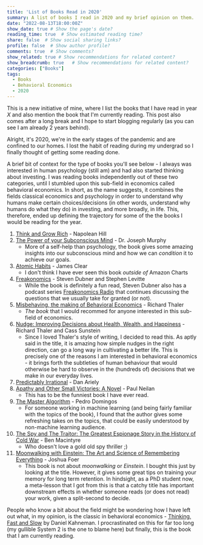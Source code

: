 ```yaml
---
title: 'List of Books Read in 2020'
summary: A list of books I read in 2020 and my brief opinion on them. 
date: "2022-08-13T18:00:00Z"
show_date: true	# Show the page's date?
reading_time: true  # Show estimated reading time?
share: false  # Show social sharing links?
profile: false  # Show author profile?
comments: true  # Show comments?
show_related: true # Show recommendations for related content?
show_breadcrumb: true	# Show recommendations for related content?
categories: ["Books"]
tags:
  - Books
  - Behavioral Economics
  - 2020
---
```


This is a new initiative of mine, where I list the books that I have read in year *X* and also mention the book that I'm currently reading. This post also comes after a long break and I hope to start blogging regularly (as you can see I am already 2 years behind). 

Alright, it's 2020, we're in the early stages of the pandemic and are confined to our homes. I lost the habit of reading during my undergrad so I finally thought of getting some reading done. 

A brief bit of context for the type of books you'll see below - I always was interested in human psychology (still am) and had also started thinking about investing. I was reading books independently out of these two categories, until I stumbled upon this sub-field in economics called behavioral economics. In short, as the name suggests, it combines the fields classical economics and psychology in order to understand why humans make certain choices/decisions (in other words, understand why humans do what they do) in investing, and more broadly, in life. This, therefore, ended up defining the trajectory for some of the the books I would be reading for the year. 

1. [Think and Grow Rich](https://www.amazon.ca/Think-Grow-Rich-Million-Dollars/dp/0449214923/ref=tmm_mmp_swatch_0?_encoding=UTF8&qid=1660424686&sr=1-1) - Napolean Hill
2. [The Power of your Subconscious Mind](https://www.goodreads.com/book/show/68984.The_Power_of_Your_Subconscious_Mind?ref=nav_sb_ss_1_16) - Dr. Joseph Murphy
   * More of a self-help than psychology, the book gives some amazing insights into our subconscious mind and how we can *condition* it to achieve our goals.
3. [Atomic Habits](https://www.amazon.ca/Atomic-Habits-Proven-Build-Break/dp/0735211299/ref=sr_1_1?keywords=atomic+habits&qid=1660425763&s=books&sprefix=ato%2Cstripbooks%2C128&sr=1-1) - James Clear
	* I don't think I have ever seen this book *outside of* Amazon Charts
4. [Freakonomics](https://www.goodreads.com/book/show/1202.Freakonomics?ref=nav_sb_ss_1_5) - Steven Dubner and Stephen Levitte
   * While the book is definitely a fun read, Steven Dubner also has a podcast series [Freakonomics Radio](https://freakonomics.com/series/freakonomics-radio/) that continues discussing the questions that we usually take for granted (or not). 
5. [Misbehaving, the making of Behavioral Economics](https://www.goodreads.com/book/show/26530355-misbehaving?ref=nav_sb_noss_l_7) - Richard Thaler
	* *The book* that I would recommed for anyone interested in this sub-field of economics. 
6. [Nudge: Improving Decisions about Health, Wealth, and Happiness](https://www.goodreads.com/book/show/3450744-nudge?ref=nav_sb_ss_1_5) - Richard Thaler and Cass Sunstein
   * Since I loved Thaler's style of writing, I decided to read this. As aptly said in the title, it is amazing how simple nudges in the right direction, can go a long way in cultivating a better life. This is precisely one of the reasons I am interested in behavioral economics - it brings forth the subtleties of human behaviour that would otherwise be hard to observe in the (hundreds of) decisions that we make in our everyday lives.
7. [Predictably Irrational](https://www.goodreads.com/book/show/1713426.Predictably_Irrational?ref=nav_sb_ss_1_8) - Dan Ariely
8. [Apathy and Other Small Victories: A Novel](https://www.goodreads.com/book/show/97084.Apathy_and_Other_Small_Victories?ref=nav_sb_ss_1_11) - Paul Neilan
	* This has to be the funniest book I have ever read. 
9. [The Master Algorithm](https://www.goodreads.com/book/show/24612233-the-master-algorithm?ref=nav_sb_ss_1_13) - Pedro Domingos
	* For someone working in machine learning (and being fairly familiar with the topics of the book), I found that the author gives some refreshing takes on the topics, that could be easily understood by non-machine learning audience.
10. [The Spy and The Traitor: The Greatest Espionage Story in the History of Cold War](https://www.goodreads.com/book/show/37542581-the-spy-and-the-traitor) - Ben Macintyre
	* Who doesn't love a gold old spy thriller ;)
11. [Moonwalking with Einstein: The Art and Science of Remembering Everything](https://www.goodreads.com/book/show/6346975-moonwalking-with-einstein?ref=nav_sb_noss_l_8) - Joshua Foer 
	* This book is not about *moonwalking* or *Einstein*. I bought this just by looking at the title. However, it gives some great tips on training your memory for long term retention. In hindsight, as a PhD student now, a meta-lesson that I got from this is that a catchy title has important downstream effects in whether someone reads (or does not read) your work, given a split-second to decide. 

People who know a bit about the field might be wondering how I have left out what, in my opinion, is the classic in behavioral economics - [Thinking, Fast and Slow](https://www.goodreads.com/book/show/11468377-thinking-fast-and-slow?ref=nav_sb_ss_1_9) by Daniel Kahneman. I procrastinated on this for far too long (my gullible System 2 is the one to blame here) but finally, this is the book that I am currently reading.

   
   